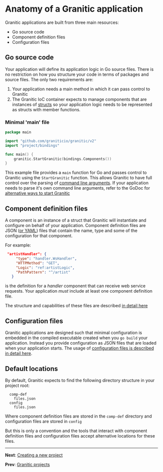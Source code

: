 # Anatomy of a Granitic application

Granitic applications are built from three main resources:

  * Go source code
  * Component definition files
  * Configuration files
  
## Go source code

Your application will define its application logic in Go source files. There is no restriction
on how you structure your code in terms of packages and source files. The only two requirements are:

 1. Your application needs a main method in which it can pass control to Granitic
 2. The Granitic IoC container expects to manage components that are instances of [structs](https://gobyexample.com/structs) 
 so your application logic needs to be represented as structs with member functions.
 
### Minimal 'main' file

```go
package main

import "github.com/graniticio/granitic/v2"
import "project/bindings"  

func main() {
	granitic.StartGranitic(bindings.Components())
}
```

This example file provides a `main` function for Go and passes control to Granitic using the `StartGranitic` function. 
This allows Granitic to have full control over the parsing of [command line arguments](gpr-build.md). 
If your application needs to parse it's own command line arguments, refer to the GoDoc for 
[alternative ways to start Granitic](https://godoc.org/github.com/graniticio/granitic)

## Component definition files
 
A component is an instance of a struct that Granitic will instantiate and configure on behalf of
your application. Component definition files are JSON ([or YAML](https://github.com/graniticio/granitic-yaml)) files
that contain the name, type and some of the configuration for that component. 

For example:
 
 ```json
  "artistHandler": {
      "type": "handler.WsHandler",
      "HTTPMethod": "GET",
      "Logic": "ref:artistLogic",
      "PathPattern": "^/artist"
    }
```

is the definition for a _handler_ component that can receive web service requests. Your application _must_ include at 
least one component definition file.

The structure and capabilities of these files are described [in detail here](ioc-definition-files.md)

## Configuration files

Granitic applications are designed such that minimal configuration is embedded in the compiled executable created when you 
`go build` your application. Instead you provide configuration as JSON files that are loaded when your application starts. 
The usage of [configuration files is described in detail here](cfg-index.md).

## Default locations

By default, Granitic expects to find the following directory structure in your project root:

```
  comp-def
    files.json
  config
    files.json
```
Where component definition files are stored in the `comp-def` directory and configuration files are stored in `config`

But this is only a convention and the tools that interact with component definition files and configuration files 
accept alternative locations for these files.

---
**Next**: [Creating a new project](gpr-create.md)

**Prev**: [Granitic projects](gpr-index.md)




